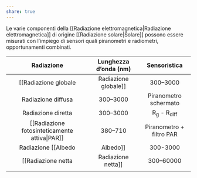 ```yaml
---
share: true
---
```


Le varie componenti della [[Radiazione elettromagnetica|Radiazione elettromagnetica]] di origine [[Radiazione solare|Solare]] possono essere misurati con l’impiego di sensori quali piranometri e radiometri, opportunamenti combinati.

|                  Radiazione                   | Lunghezza d’onda (nm) |                            Sensoristica                            |
|:---------------------------------------------:|:---------------------:|:------------------------------------------------------------------:|
|            [[Radiazione globale|Radiazione globale]]             |       300–3000        |                            Piranometro                             |
|              Radiazione diffusa               |       300–3000        |                       Piranometro schermato                        |
|              Radiazione diretta               |       300–3000        |                  R<sub>g</sub> - R<sub>diff</sub>                  |
| [[Radiazione fotosinteticamente attiva\|PAR]] |        380–710        |                      Piranometro + filtro PAR                      |
|             Radiazione [[Albedo|Albedo]]             |       300-3000        | Due piranometri, rivolti uno verso terra e l’altro verso il cielo. |
|             [[Radiazione netta|Radiazione netta]]              |       300–60000       |       Due radiometri, rivolti verso terra e verso il cielo.        |
|                                               |                       |                                                                    |